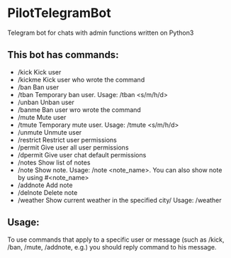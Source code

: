 # PilotTelegramBot
Telegram bot for chats with admin functions written on Python3  

## This bot has commands:
- /kick Kick user
- /kickme Kick user who wrote the command
- /ban Ban user
- /tban Temporary ban user. Usage: /tban <quantity><s/m/h/d>
- /unban Unban user
- /banme Ban user wro wrote the command
- /mute Mute user
- /tmute Temporary mute user. Usage: /tmute <quantity><s/m/h/d>
- /unmute Unmute user
- /restrict Restrict user permissions
- /permit Give user all user permissions
- /dpermit Give user chat default permissions
- /notes Show list of notes
- /note Show note. Usage: /note <note_name>. You can also show note by using #<note_name>
- /addnote Add note
- /delnote Delete note
- /weather Show current weather in the specified city/ Usage: /weather <city name>

## Usage:
To use commands that apply to a specific user or message (such as /kick, /ban, /mute, /addnote, e.g.) you should reply command to his message.

